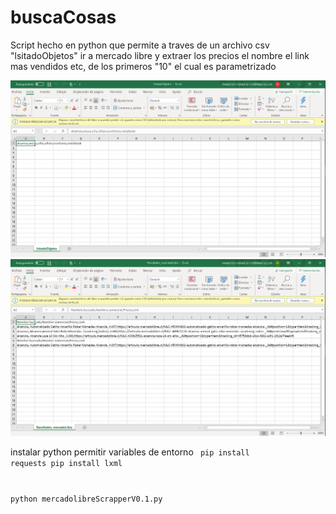 # buscaCosas

<p>Script hecho en python que permite a traves de un archivo csv "lsitadoObjetos" ir a mercado libre y extraer
los precios el nombre el link mas vendidos etc, de los primeros "10" el cual es parametrizado </p>

<img src="./foto1.png">
<img src="./foto2.png">

instalar python permitir variables de entorno
<code>
pip install requests
pip install lxml

python mercadolibreScrapperV0.1.py

</code>
